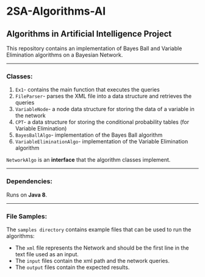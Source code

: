# 2SA-Algorithms-AI

## Algorithms in Artificial Intelligence Project

This repository contains an implementation of Bayes Ball and Variable Elimination algorithms on a Bayesian Network.

-----

### Classes:

1. ``Ex1``- contains the main function that executes the queries
2. ``FileParser``- parses the XML file into a data structure and retrieves the queries
3. ``VariableNode``- a node data structure for storing the data of a variable in the network
4. ``CPT``- a data structure for storing the conditional probability tables (for Variable Elimination)
5. ``BayesBallAlgo``- implementation of the Bayes Ball algorithm
6. ``VariableEliminationAlgo``- implementation of the Variable Elimination algorithm

``NetworkAlgo`` is an **interface** that the algorithm classes implement.

-----

### Dependencies:

Runs on **Java 8**.

-----

### File Samples:

The ``samples directory`` contains example files that can be used to run the algorithms:

* The ``xml`` file represents the Network and should be the first line in the text file used as an input.
* The ``input`` files contain the xml path and the network queries.
* The ``output`` files contain the expected results.
